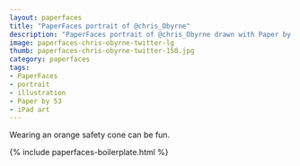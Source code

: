```yaml
---
layout: paperfaces
title: "PaperFaces portrait of @chris_Obyrne"
description: "PaperFaces portrait of @chris_Obyrne drawn with Paper by 53 on an iPad."
image: paperfaces-chris-obyrne-twitter-lg
thumb: paperfaces-chris-obyrne-twitter-150.jpg
category: paperfaces
tags: 
- PaperFaces
- portrait
- illustration
- Paper by 53
- iPad art
---
```


Wearing an orange safety cone can be fun.

{% include paperfaces-boilerplate.html %}